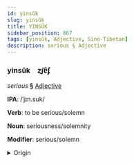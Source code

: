 ```yaml
---
id: yinsûk
slug: yinsûk
title: YINSÛK
sidebar_position: 867
tags: [yinsûk, Adjective, Sino-Tibetan]
description: serious § Adjective
---
```


### yinsûk&emsp;<span kind="abugida">ɀ̃ȷɐ̑ʄ</span>

*serious* **§** [Adjective](../../tags/Adjective)

**IPA**: /ˈjɪn.suk/

**Verb**: to be serious/solemn

**Noun**: seriousness/solemnity

**Modifier**: serious/solemn

<details>
    <summary>Origin</summary>
    Cantonese 嚴肅 jim4 suk1 [jiːm.sʊk]<br/>
    <em>Sino-Tibetan Language Family</em>
</details>